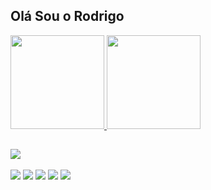 ## Olá Sou o Rodrigo 

<div>
  <a href="https://github.com/rodrigo9696">
  <img height="150em" src="https://github-readme-stats.vercel.app/api?username=rodrigo9696&show_icons=true&theme=vision-friendly-dark&include_all_commits=true&count_private=true"/>
  <img height="150em" src="https://github-readme-stats.vercel.app/api/top-langs/?username=rodrigo9696&layout=compact&langs_count=7&theme=vision-friendly-dark"/>
</div>
  
  ##
  
  <div>
    <a href="https://www.linkedin.com/in/rodrigo-barbosa-78b456b1/" target="_blank" ><img src="https://img.shields.io/badge/LinkedIn-0077B5?style=for-the-badge&logo=linkedin&logoColor=white" target="_blank" ></a>
  </div>
  
  <div style="display: inline_block"><br>
    <img src="https://img.icons8.com/color/48/000000/java-coffee-cup-logo--v2.png"/>
    <img src="https://img.icons8.com/color/48/000000/javascript--v1.png"/>
    <img src="https://img.icons8.com/color/48/000000/html-5--v1.png"/>
    <img src="https://img.icons8.com/color/48/000000/css3.png"/>
    <img src="https://img.icons8.com/color/48/000000/flutter.png"/>
  </div>
